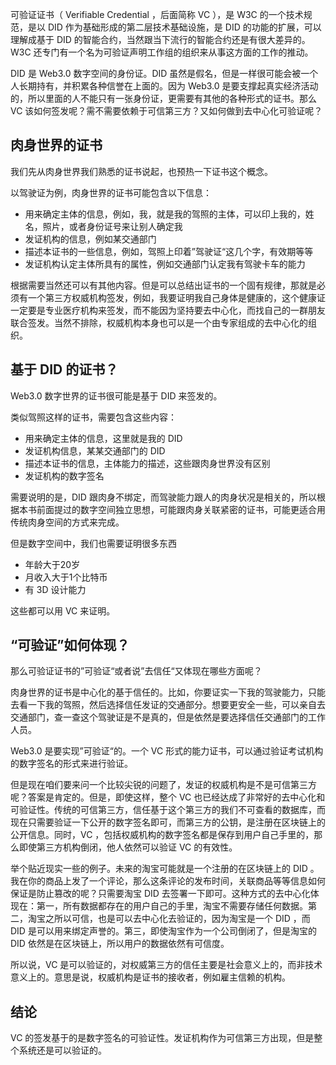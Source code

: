 可验证证书（ Verifiable Credential ，后面简称 VC ），是 W3C 的一个技术规范，是以 DID 作为基础形成的第二层技术基础设施，是 DID 的功能的扩展，可以理解成基于 DID 的智能合约，当然跟当下流行的智能合约还是有很大差异的。W3C 还专门有一个名为可验证声明工作组的组织来从事这方面的工作的推动。

DID 是 Web3.0 数字空间的身份证。DID 虽然是假名，但是一样很可能会被一个人长期持有，并积累各种信誉在上面的。因为 Web3.0 是要支撑起真实经济活动的，所以里面的人不能只有一张身份证，更需要有其他的各种形式的证书。那么 VC 该如何签发呢？需不需要依赖于可信第三方？又如何做到去中心化可验证呢？

## 肉身世界的证书

我们先从肉身世界我们熟悉的证书说起，也预热一下证书这个概念。

以驾驶证为例，肉身世界的证书可能包含以下信息：

  - 用来确定主体的信息，例如，我，就是我的驾照的主体，可以印上我的，姓名，照片，或者身份证号来让别人确定我
  - 发证机构的信息，例如某交通部门
  - 描述本证书的一些信息，例如，驾照上印着”驾驶证“这几个字，有效期等等
  - 发证机构认定主体所具有的属性，例如交通部门认定我有驾驶卡车的能力

根据需要当然还可以有其他内容。但是可以总结出证书的一个固有规律，那就是必须有一个第三方权威机构签发，例如，我要证明我自己身体是健康的，这个健康证一定要是专业医疗机构来签发，而不能因为坚持要去中心化，而找自己的一群朋友联合签发。当然不排除，权威机构本身也可以是一个由专家组成的去中心化的组织。

## 基于 DID 的证书？

Web3.0 数字世界的证书很可能是基于 DID 来签发的。

类似驾照这样的证书，需要包含这些内容：

- 用来确定主体的信息，这里就是我的 DID 
- 发证机构信息，某某交通部门的 DID 
- 描述本证书的信息，主体能力的描述，这些跟肉身世界没有区别
- 发证机构的数字签名

需要说明的是，DID 跟肉身不绑定，而驾驶能力跟人的肉身状况是相关的，所以根据本书前面提过的数字空间独立思想，可能跟肉身关联紧密的证书，可能更适合用传统肉身空间的方式来完成。

但是数字空间中，我们也需要证明很多东西

- 年龄大于20岁
- 月收入大于1个比特币
- 有 3D 设计能力

这些都可以用 VC 来证明。

## “可验证”如何体现？

那么可验证证书的”可验证“或者说”去信任“又体现在哪些方面呢？

肉身世界的证书是中心化的基于信任的。比如，你要证实一下我的驾驶能力，只能去看一下我的驾照，然后选择信任发证的交通部分。想要更安全一些，可以亲自去交通部门，查一查这个驾驶证是不是真的，但是依然是要选择信任交通部门的工作人员。

Web3.0 是要实现”可验证“的。一个 VC 形式的能力证书，可以通过验证考试机构的数字签名的形式来进行验证。

但是现在咱们要来问一个比较尖锐的问题了，发证的权威机构是不是可信第三方呢？答案是肯定的。但是，即使这样，整个 VC 也已经达成了非常好的去中心化和可验证性。传统的可信第三方，信任基于这个第三方的我们不可查看的数据库，而现在只需要验证一下公开的数字签名即可，而第三方的公钥，是注册在区块链上的公开信息。同时，VC ，包括权威机构的数字签名都是保存到用户自己手里的，那么即使第三方机构倒闭，他人依然可以验证 VC 的有效性。

举个贴近现实一些的例子。未来的淘宝可能就是一个注册的在区块链上的 DID 。我在你的商品上发了一个评论，那么这条评论的发布时间，关联商品等等信息如何保证是防止篡改的呢？只需要淘宝 DID 去签署一下即可。这种方式的去中心化体现在：第一，所有数据都存在的用户自己的手里，淘宝不需要存储任何数据。第二，淘宝之所以可信，也是可以去中心化去验证的，因为淘宝是一个 DID ，而 DID 是可以用来绑定声誉的。第三，即使淘宝作为一个公司倒闭了，但是淘宝的 DID 依然是在区块链上，所以用户的数据依然有可信度。

所以说，VC 是可以验证的，对权威第三方的信任主要是社会意义上的，而非技术意义上的。意思是说，权威机构是证书的接收者，例如雇主信赖的机构。

## 结论

VC 的签发基于的是数字签名的可验证性。发证机构作为可信第三方出现，但是整个系统还是可以验证的。
